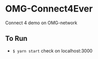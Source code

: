 # OMG-Connect4Ever

Connect 4 demo on OMG-network

## To Run
- `$ yarn start` check on localhost:3000
